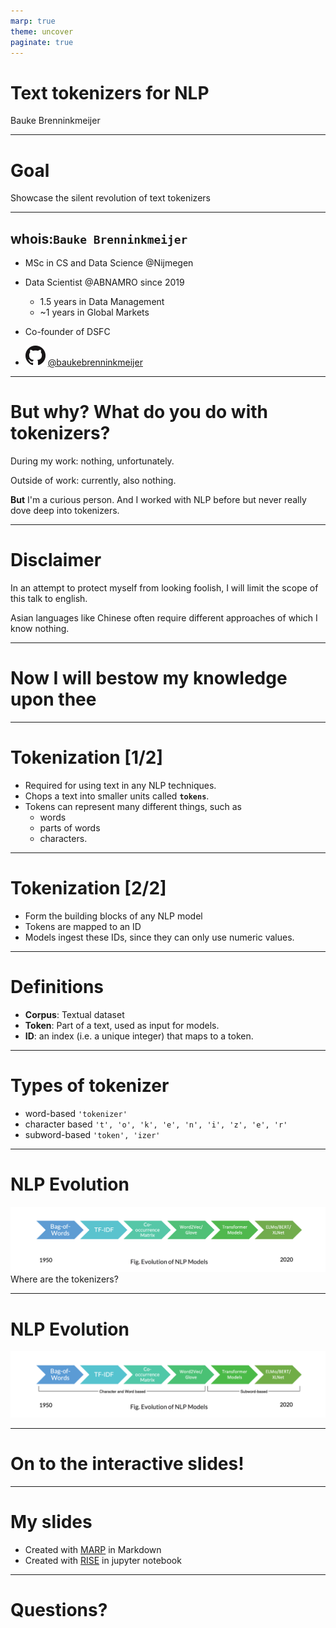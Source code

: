 ```yaml
---
marp: true
theme: uncover
paginate: true
---
```


<!-- _class: invert -->

# Text tokenizers for NLP

Bauke Brenninkmeijer

<!-- ![bg](images/title-background.png) -->

<!-- footer: DSFC 2022 -->

---

# Goal

Showcase the silent revolution of text tokenizers

<!-- footer: DSFC 2022 • **Text Tokenizers for NLP** • Bauke Brenninkmeijer-->

---

## whois:`Bauke Brenninkmeijer`

- MSc in CS and Data Science @Nijmegen
- Data Scientist @ABNAMRO since 2019
  - 1.5 years in Data Management
  - ~1 years in Global Markets
- Co-founder of DSFC

- [![github_logo](images/GitHub-Mark-32px.png)](https://github.com/Baukebrenninkmeijer) [@baukebrenninkmeijer](https://github.com/Baukebrenninkmeijer)

---

# But why? What do you do with tokenizers?

During my work: nothing, unfortunately.

Outside of work: currently, also nothing.

**But** I'm a curious person. And I worked with NLP before but never really dove deep into tokenizers.

---

# Disclaimer

In an attempt to protect myself from looking foolish,
I will limit the scope of this talk to english.

Asian languages like Chinese often require different approaches of which I know nothing.

---

# Now I will bestow my knowledge upon thee

---

# Tokenization [1/2]

- Required for using text in any NLP techniques.
- Chops a text into smaller units called **`tokens`**.
- Tokens can represent many different things, such as
  - words
  - parts of words
  - characters.

---

# Tokenization [2/2]

- Form the building blocks of any NLP model
- Tokens are mapped to an ID
- Models ingest these IDs, since they can only use numeric values.

---

# Definitions

- **Corpus**: Textual dataset
- **Token**: Part of a text, used as input for models.
- **ID**: an index (i.e. a unique integer) that maps to a token.

---

# Types of tokenizer

- word-based
`'tokenizer'`
- character based
`'t', 'o', 'k', 'e', 'n', 'i', 'z', 'e', 'r'`
- subword-based
`'token', 'izer'`

---

# NLP Evolution

![w:1150px drop-shadow](images/evolution-nlp-models.png)
Where are the tokenizers?

---

# NLP Evolution

![w:1150px drop-shadow](images/evolution-nlp-models_enriched.png)

---

# On to the interactive slides!

---

# My slides

- Created with [MARP](https://github.com/marp-team/marp) in Markdown
- Created with [RISE](https://rise.readthedocs.io/en/stable/) in jupyter notebook

---
<!-- _class: invert -->

# Questions?
